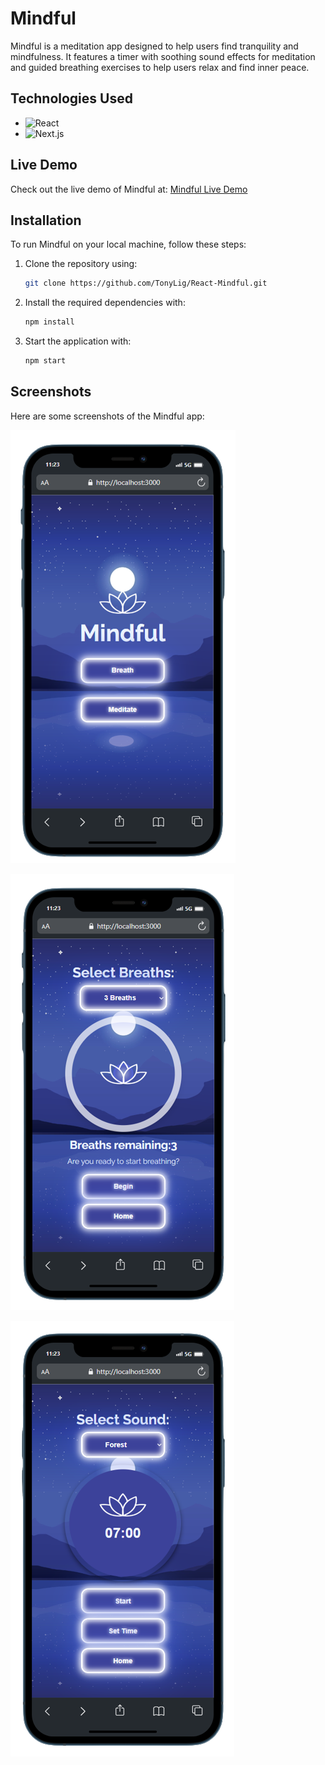 # Mindful

Mindful is a meditation app designed to help users find tranquility and mindfulness. It features a timer with soothing sound effects for meditation and guided breathing exercises to help users relax and find inner peace.

## Technologies Used

- ![React](https://img.shields.io/badge/React-20232A?style=for-the-badge&logo=react&logoColor=61DAFB)
- ![Next.js](https://img.shields.io/badge/Next.js-000000?style=for-the-badge&logo=next.js&logoColor=white)

## Live Demo

Check out the live demo of Mindful at: [Mindful Live Demo](https://react-mindful.vercel.app/)

## Installation

To run Mindful on your local machine, follow these steps:

1. Clone the repository using:
   ```bash
   git clone https://github.com/TonyLig/React-Mindful.git
   ```
2. Install the required dependencies with:

   ```bash
   npm install
   ```

3. Start the application with:

   ```bash
   npm start
   ```

## Screenshots

Here are some screenshots of the Mindful app:

![Home](./readme/home-section.png)

![Breath Section](./readme/breath-section.png)

![Meditate Section](./readme/meditate-section.png)
